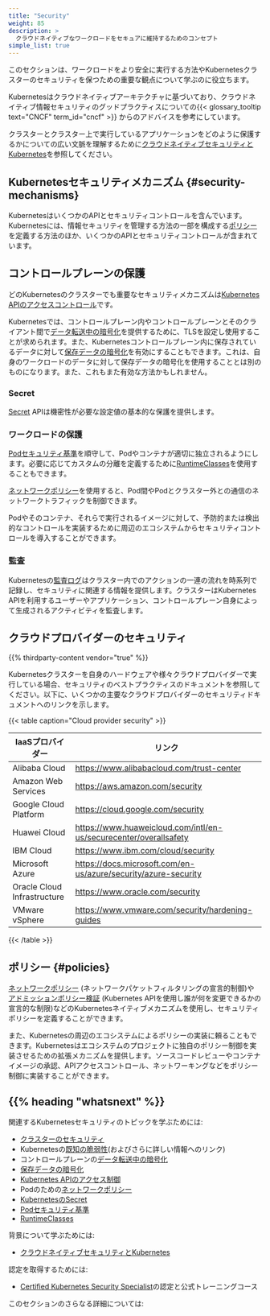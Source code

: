 ```yaml
---
title: "Security"
weight: 85
description: >
  クラウドネイティブなワークロードをセキュアに維持するためのコンセプト
simple_list: true
---
```


このセクションは、ワークロードをより安全に実行する方法やKubernetesクラスターのセキュリティを保つための重要な観点について学ぶのに役立ちます。

Kubernetesはクラウドネイティブアーキテクチャに基づいており、クラウドネイティブ情報セキュリティのグッドプラクティスについての{{< glossary_tooltip text="CNCF" term_id="cncf" >}} からのアドバイスを参考にしています。

クラスターとクラスター上で実行しているアプリケーションをどのように保護するかについての広い文脈を理解するために[クラウドネイティブセキュリティとKubernetes](/docs/concepts/security/cloud-native-security/)を参照してください。

## Kubernetesセキュリティメカニズム {#security-mechanisms}

KubernetesはいくつかのAPIとセキュリティコントロールを含んでいます。
Kubernetesには、情報セキュリティを管理する方法の一部を構成する[ポリシー](#policies)を定義する方法のほか、いくつかのAPIとセキュリティコントロールが含まれています。

## コントロールプレーンの保護

どのKubernetesのクラスターでも重要なセキュリティメカニズムは[Kubernetes APIのアクセスコントロール](/ja/docs/concepts/security/controlling-access)です。

Kubernetesでは、コントロールプレーン内やコントロールプレーンとそのクライアント間で[データ転送中の暗号化](/docs/tasks/tls/managing-tls-in-a-cluster/)を提供するために、TLSを設定し使用することが求められます。また、Kubernetesコントロールプレーン内に保存されているデータに対して[保存データの暗号化](/docs/tasks/administer-cluster/encrypt-data/)を有効にすることもできます。これは、自身のワークロードのデータに対して保存データの暗号化を使用することとは別のものになります。また、これもまた有効な方法かもしれません。

### Secret

[Secret](/docs/concepts/configuration/secret/) APIは機密性が必要な設定値の基本的な保護を提供します。

### ワークロードの保護

[Podセキュリティ基準](/docs/concepts/security/pod-security-standards/)を順守して、Podやコンテナが適切に独立されるようにします。必要に応じてカスタムの分離を定義するために[RuntimeClasses](/ja/docs/concepts/containers/runtime-class)を使用することもできます。

[ネットワークポリシー](/ja/docs/concepts/services-networking/network-policies/)を使用すると、Pod間やPodとクラスター外との通信のネットワークトラフィックを制御できます。

Podやそのコンテナ、それらで実行されるイメージに対して、予防的または検出的なコントロールを実装するために周辺のエコシステムからセキュリティコントロールを導入することができます。

### 監査

Kubernetesの[監査ログ](/ja/docs/tasks/debug/debug-cluster/audit/)はクラスター内でのアクションの一連の流れを時系列で記録し、セキュリティに関連する情報を提供します。クラスターはKubernetes APIを利用するユーザーやアプリケーション、コントロールプレーン自身によって生成されるアクティビティを監査します。

## クラウドプロバイダーのセキュリティ

{{% thirdparty-content vendor="true" %}} 

Kubernetesクラスターを自身のハードウェアや様々クラウドプロバイダーで実行している場合、セキュリティのベストプラクティスのドキュメントを参照してください。以下に、いくつかの主要なクラウドプロバイダーのセキュリティドキュメントへのリンクを示します。

{{< table caption="Cloud provider security" >}}

IaaSプロバイダー        | リンク |
-------------------- | ------------ |
Alibaba Cloud | https://www.alibabacloud.com/trust-center |
Amazon Web Services | https://aws.amazon.com/security |
Google Cloud Platform | https://cloud.google.com/security |
Huawei Cloud | https://www.huaweicloud.com/intl/en-us/securecenter/overallsafety |
IBM Cloud | https://www.ibm.com/cloud/security |
Microsoft Azure | https://docs.microsoft.com/en-us/azure/security/azure-security |
Oracle Cloud Infrastructure | https://www.oracle.com/security |
VMware vSphere | https://www.vmware.com/security/hardening-guides |

{{< /table >}} 

## ポリシー {#policies}

[ネットワークポリシー](/ja/docs/concepts/services-networking/network-policies/)
(ネットワークパケットフィルタリングの宣言的制御)や
[アドミッションポリシー検証](/docs/reference/access-authn-authz/validating-admission-policy/) (Kubernetes APIを使用し誰が何を変更できるかの宣言的な制限)などのKubernetesネイティブメカニズムを使用し、セキュリティポリシーを定義することができます。

また、Kubernetesの周辺のエコシステムによるポリシーの実装に頼ることもできます。Kubernetesはエコシステムのプロジェクトに独自のポリシー制御を実装させるための拡張メカニズムを提供します。ソースコードレビューやコンテナイメージの承認、APIアクセスコントロール、ネットワーキングなどをポリシー制御に実装することができます。

## {{% heading "whatsnext" %}} 

関連するKubernetesセキュリティのトピックを学ぶためには:

* [クラスターのセキュリティ](/ja/docs/tasks/administer-cluster/securing-a-cluster/)
* Kubernetesの[既知の脆弱性](/docs/reference/issues-security/official-cve-feed/)(およびさらに詳しい情報へのリンク)
* コントロールプレーンの[データ転送中の暗号化](/docs/tasks/tls/managing-tls-in-a-cluster/)
* [保存データの暗号化](/docs/tasks/administer-cluster/encrypt-data/)
* [Kubernetes APIのアクセス制御](/ja/docs/concepts/security/controlling-access)
* Podのための[ネットワークポリシー](/ja/docs/concepts/services-networking/network-policies/)
* [KubernetesのSecret](/ja/docs/concepts/configuration/secret/)
* [Podセキュリティ基準](/ja/docs/concepts/security/pod-security-standards/)
* [RuntimeClasses](/ja/docs/concepts/containers/runtime-class)

背景について学ぶためには:

<!-- if changing this, also edit the front matter of content/en/docs/concepts/security/cloud-native-security.md to match; check the no_list setting -->
* [クラウドネイティブセキュリティとKubernetes](/docs/concepts/security/cloud-native-security/)

認定を取得するためには:

* [Certified Kubernetes Security Specialist](https://training.linuxfoundation.org/ja/certification/certified-kubernetes-security-specialist/)の認定と公式トレーニングコース

このセクションのさらなる詳細については: 
